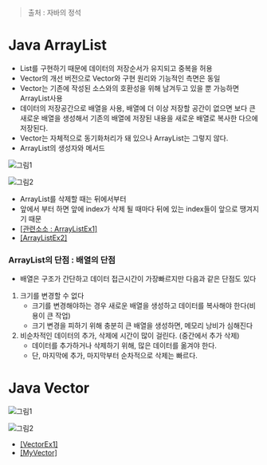 > 출처 : 자바의 정석


# Java ArrayList
* List를 구현하기 때문에 데이터의 저장순서가 유지되고 중복을 허용
* Vector의 개선 버전으로 Vector와 구현 원리와 기능적인 측면은 동일
* Vector는 기존에 작성된 소스와의 호환성을 위해 남겨두고 있을 뿐 가능하면 ArrayList사용
* 데이터의 저장공간으로 배열을 사용, 배열에 더 이상 저장할 공간이 없으면 보다 큰 새로운 배열을 생성해서 기존의 배열에 저장된 내용을 새로운 배열로 복사한 다으에 저장된다.
* Vector는 자체적으로 동기화처리가 돼 있으나 ArrayList는 그렇지 않다.
* ArrayList의 생성자와 메서드

![그림1](https://github.com/HaeSeongPark/TIL/blob/master/img/Java/Java%20ArrayList.png)

![그림2](https://github.com/HaeSeongPark/TIL/blob/master/img/Java/Java%20ArrayList2.png)

* ArrayList를 삭제할 때는 뒤에서부터
* 앞에서 부터 하면 앞에 index가 삭제 될 때마다 뒤에 있는 index들이 앞으로 땡겨지기 때문
* [[관련소소 : ArrayListEx1]](https://github.com/HaeSeongPark/TIL/blob/master/JavaStudySource/src/ch11/ArrayListEx1.java)
* [[ArrayListEx2]](https://github.com/HaeSeongPark/TIL/blob/master/JavaStudySource/src/ch11/ArrayListEx2.java)

### ArrayList의 단점 : 배열의 단점
  * 배열은 구조가 간단하고 데이터 접근시간이 가장빠르지만 다음과 같은 단점도 있다
  1. 크기를 변경할 수 없다
     - 크기를 변경해야하는 경우 새로운 배열을 생성하고 데이터를 복사해야 한다(비용이 큰 작업)
     - 크기 변경을 피하기 위해 충분히 큰 배열을 생성하면, 메모리 낭비가 심해진다
  2. 비순차적인 데이터의 추가, 삭제에 시간이 많이 걸린다. (중간에서 추가 삭제)
      - 데이터를 추가하거나 삭제하기 위해, 많은 데이터를 옮겨야 한다.
      - 단, 마지막에 추가, 마지막부터 순차적으로 삭제는 빠르다.


# Java Vector

![그림1](https://github.com/HaeSeongPark/TIL/blob/master/img/Java/Java%20Vector.png)

![그림2](https://github.com/HaeSeongPark/TIL/blob/master/img/Java/Java%20Vector2.png)

* [[VectorEx1]](https://github.com/HaeSeongPark/TIL/blob/master/JavaStudySource/src/ch11/VectorEx1.java)
* [[MyVector]](https://github.com/HaeSeongPark/TIL/blob/master/JavaStudySource/src/ch11/MyVector.java)
